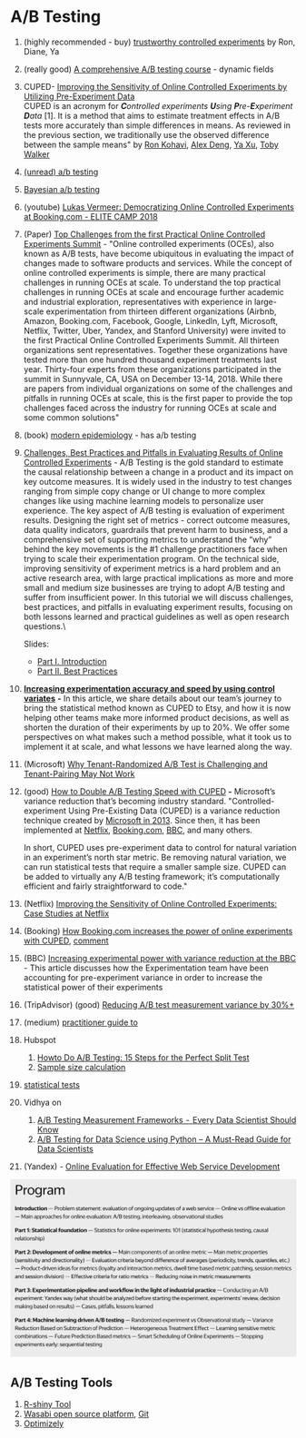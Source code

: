 # A/B Testing

1. (highly recommended - buy) [trustworthy controlled experiments](https://www.amazon.com/Trustworthy-Online-Controlled-Experiments-Practical/dp/1108724264) by Ron, Diane, Ya
2. (really good) [A comprehensive A/B testing course](https://www.dynamicyield.com/lesson/introduction-to-ab-testing/) - dynamic fields&#x20;
3. CUPED- [Improving the Sensitivity of Online Controlled Experiments by Utilizing Pre-Experiment Data](https://www.researchgate.net/publication/237838291\_Improving\_the\_Sensitivity\_of\_Online\_Controlled\_Experiments\_by\_Utilizing\_Pre-Experiment\_Data) \
   CUPED is an acronym for _**C**ontrolled experiments **U**sing **P**re-**E**xperiment **D**ata_ \[1]. It is a method that aims to estimate treatment effects in A/B tests more accurately than simple differences in means. As reviewed in the previous section, we traditionally use the observed difference between the sample means" by [Ron Kohavi](https://www.researchgate.net/profile/Ron-Kohavi?\_sg%5B0%5D=KBUqquLoynrhBwAqI\_hp8wiKzS-W7Y8npX533S7mGEz7X8c4nWcZep29ODkgRMRuswnUi5k.FWiITiqXkv15UR3ZCISxP6b6HoRRWHVmgakVys2SaHRGCG5XCLLpGOWG3mTL6OfpsVKgugtvIZ9wPma-9Um2nQ&\_sg%5B1%5D=MURYtShQOHcQBzbrQ5lD4YiDb2Jja-MkN3DecJYDloUHA4q3RgO9v\_LmMEbwkwGEY42idms.PWKAwFNObu6SMB3PUsd91Wg7eNATWgIWXtZNZguBktjkQHx6dNnXtHBRSaDmHZo9STzqyKdchUOlIPlZ0ZO9nA), [Alex Deng](https://www.researchgate.net/profile/Alex-Deng-2?\_sg%5B0%5D=KBUqquLoynrhBwAqI\_hp8wiKzS-W7Y8npX533S7mGEz7X8c4nWcZep29ODkgRMRuswnUi5k.FWiITiqXkv15UR3ZCISxP6b6HoRRWHVmgakVys2SaHRGCG5XCLLpGOWG3mTL6OfpsVKgugtvIZ9wPma-9Um2nQ&\_sg%5B1%5D=MURYtShQOHcQBzbrQ5lD4YiDb2Jja-MkN3DecJYDloUHA4q3RgO9v\_LmMEbwkwGEY42idms.PWKAwFNObu6SMB3PUsd91Wg7eNATWgIWXtZNZguBktjkQHx6dNnXtHBRSaDmHZo9STzqyKdchUOlIPlZ0ZO9nA), [Ya Xu](https://www.researchgate.net/scientific-contributions/Ya-Xu-2010104340?\_sg%5B0%5D=KBUqquLoynrhBwAqI\_hp8wiKzS-W7Y8npX533S7mGEz7X8c4nWcZep29ODkgRMRuswnUi5k.FWiITiqXkv15UR3ZCISxP6b6HoRRWHVmgakVys2SaHRGCG5XCLLpGOWG3mTL6OfpsVKgugtvIZ9wPma-9Um2nQ&\_sg%5B1%5D=MURYtShQOHcQBzbrQ5lD4YiDb2Jja-MkN3DecJYDloUHA4q3RgO9v\_LmMEbwkwGEY42idms.PWKAwFNObu6SMB3PUsd91Wg7eNATWgIWXtZNZguBktjkQHx6dNnXtHBRSaDmHZo9STzqyKdchUOlIPlZ0ZO9nA), [Toby Walker](https://www.researchgate.net/profile/Toby-Walker?\_sg%5B0%5D=KBUqquLoynrhBwAqI\_hp8wiKzS-W7Y8npX533S7mGEz7X8c4nWcZep29ODkgRMRuswnUi5k.FWiITiqXkv15UR3ZCISxP6b6HoRRWHVmgakVys2SaHRGCG5XCLLpGOWG3mTL6OfpsVKgugtvIZ9wPma-9Um2nQ&\_sg%5B1%5D=MURYtShQOHcQBzbrQ5lD4YiDb2Jja-MkN3DecJYDloUHA4q3RgO9v\_LmMEbwkwGEY42idms.PWKAwFNObu6SMB3PUsd91Wg7eNATWgIWXtZNZguBktjkQHx6dNnXtHBRSaDmHZo9STzqyKdchUOlIPlZ0ZO9nA)
4. [(unread) a/b testing ](https://booking.ai/theres-more-to-experimentation-than-a-b-223fba846876)
5. [Bayesian a/b testing](https://towardsdatascience.com/why-you-should-switch-to-bayesian-a-b-testing-364557e0af1a)
6. (youtube) [Lukas Vermeer: Democratizing Online Controlled Experiments at Booking.com - ELITE CAMP 2018](https://www.youtube.com/watch?v=z81SxsmSfFo)
7. (Paper) [Top Challenges from the first Practical Online Controlled Experiments Summit](https://www.kdd.org/exploration\_files/June\_2019\_-\_2.TopChallengesInPracticalOnlineControlledExperiments\_.pdf) - "Online controlled experiments (OCEs), also known as A/B tests, have become ubiquitous in evaluating the impact of changes made to software products and services. While the concept of online controlled experiments is simple, there are many practical challenges in running OCEs at scale. To understand the top practical challenges in running OCEs at scale and encourage further academic and industrial exploration, representatives with experience in large-scale experimentation from thirteen different organizations (Airbnb, Amazon, Booking.com, Facebook, Google, LinkedIn, Lyft, Microsoft, Netflix, Twitter, Uber, Yandex, and Stanford University) were invited to the first Practical Online Controlled Experiments Summit. All thirteen organizations sent representatives. Together these organizations have tested more than one hundred thousand experiment treatments last year. Thirty-four experts from these organizations participated in the summit in Sunnyvale, CA, USA on December 13-14, 2018. While there are papers from individual organizations on some of the challenges and pitfalls in running OCEs at scale, this is the first paper to provide the top challenges faced across the industry for running OCEs at scale and some common solutions"
8. (book) [modern epidemiology](https://www.stata.com/bookstore/modern-epidemiology/) - has a/b testing
9.  [Challenges, Best Practices and Pitfalls in Evaluating Results of Online Controlled Experiments](https://sites.google.com/view/kdd2019-exp-evaluation/) - A/B Testing is the gold standard to estimate the causal relationship between a change in a product and its impact on key outcome measures. It is widely used in the industry to test changes ranging from simple copy change or UI change to more complex changes like using machine learning models to personalize user experience. The key aspect of A/B testing is evaluation of experiment results. Designing the right set of metrics - correct outcome measures, data quality indicators, guardrails that prevent harm to business, and a comprehensive set of supporting metrics to understand the “why” behind the key movements is the #1 challenge practitioners face when trying to scale their experimentation program. On the technical side, improving sensitivity of experiment metrics is a hard problem and an active research area, with large practical implications as more and more small and medium size businesses are trying to adopt A/B testing and suffer from insufficient power. In this tutorial we will discuss challenges, best practices, and pitfalls in evaluating experiment results, focusing on both lessons learned and practical guidelines as well as open research questions.\


    Slides:

    * [Part I. Introduction](https://drive.google.com/file/d/13rq3KeqCdsM5EiNcr7jWbphc0wWw12sX/view?usp=sharing)
    * [Part II. Best Practices](https://drive.google.com/file/d/1q3uf0Voe0oi7aPyxpPoqYxL2Ie\_Vtqnk/view?usp=sharing)
10. [**Increasing experimentation accuracy and speed by using control variates**](https://codeascraft.com/2021/06/02/increasing-experimentation-accuracy-and-speed-by-using-control-variates/) **-** In this article, we share details about our team’s journey to bring the statistical method known as CUPED to Etsy, and how it is now helping other teams make more informed product decisions, as well as shorten the duration of their experiments by up to 20%. We offer some perspectives on what makes such a method possible, what it took us to implement it at scale, and what lessons we have learned along the way.
11. (Microsoft) [Why Tenant-Randomized A/B Test is Challenging and Tenant-Pairing May Not Work](https://www.microsoft.com/en-us/research/group/experimentation-platform-exp/articles/why-tenant-randomized-a-b-test-is-challenging-and-tenant-pairing-may-not-work/)
12. (good) [How to Double A/B Testing Speed with CUPED](https://towardsdatascience.com/how-to-double-a-b-testing-speed-with-cuped-f80460825a90) **-** Microsoft’s variance reduction that’s becoming industry standard. "Controlled-experiment Using Pre-Existing Data (CUPED) is a variance reduction technique created by [Microsoft in 2013](https://exp-platform.com/Documents/2013-02-CUPED-ImprovingSensitivityOfControlledExperiments.pdf). Since then, it has been implemented at [Netflix](https://www.kdd.org/kdd2016/papers/files/adp0945-xieA.pdf), [Booking.com](https://booking.ai/how-booking-com-increases-the-power-of-online-experiments-with-cuped-995d186fff1d), [BBC](https://medium.com/bbc-data-science/increasing-experiment-sensitivity-through-pre-experiment-variance-reduction-166d7d00d8fd), and many others.

    In short, CUPED uses pre-experiment data to control for natural variation in an experiment’s north star metric. Be removing natural variation, we can run statistical tests that require a smaller sample size. CUPED can be added to virtually any A/B testing framework; it’s computationally efficient and fairly straightforward to code."
13. (Netflix) [Improving the Sensitivity of Online Controlled Experiments: Case Studies at Netflix](https://www.kdd.org/kdd2016/papers/files/adp0945-xieA.pdf)
14. (Booking) [How Booking.com increases the power of online experiments with CUPED](https://booking.ai/how-booking-com-increases-the-power-of-online-experiments-with-cuped-995d186fff1d), [comment](https://medium.com/@drsimonj/yes-cuped-could-be-used-like-regression-methods-to-adjust-for-confounders-71c951234fcf)
15. (BBC) [Increasing experimental power with variance reduction at the BBC ](https://medium.com/bbc-data-science/increasing-experiment-sensitivity-through-pre-experiment-variance-reduction-166d7d00d8fd)- This article discusses how the Experimentation team have been accounting for pre-experiment variance in order to increase the statistical power of their experiments
16. (TripAdvisor) (good)  [Reducing A/B test measurement variance by 30%+](https://www.tripadvisor.com/engineering/reducing-a-b-test-measurement-variance-by-30/)
17. (medium) [practitioner guide to ](https://vkteam.medium.com/practitioners-guide-to-statistical-tests-ed2d580ef04f)
18. Hubspot
    1. [Howto Do A/B Testing: 15 Steps for the Perfect Split Test](https://blog.hubspot.com/marketing/how-to-do-a-b-testing)
    2. [Sample size calculation](https://blog.hubspot.com/marketing/email-a-b-test-sample-size-testing-time)
19. [statistical tests](https://vkteam.medium.com/practitioners-guide-to-statistical-tests-ed2d580ef04f)
20. Vidhya on&#x20;
    1. [A/B Testing Measurement Frameworks  -  Every Data Scientist Should Know](https://www.analyticsvidhya.com/blog/2021/03/a-b-testing-measurement-frameworks%E2%80%8A-%E2%80%8Aevery-data-scientist-should-know/)
    2. [A/B Testing for Data Science using Python – A Must-Read Guide for Data Scientists](https://www.analyticsvidhya.com/blog/2020/10/ab-testing-data-science/)
21. (Yandex)  - [Online Evaluation for Effective Web Service Development](https://research.yandex.com/tutorials/online-evaluation/kdd-2018)

![](<../.gitbook/assets/image (30).png>)

## A/B Testing Tools

1. [R-shiny Tool](https://towardsdatascience.com/cuped-r-shiny-tool-7a4869d77f0a)
2. [Wasabi open source platform](https://www.intuit.com/blog/innovative-thinking/meet-wasabi-an-open-source-ab-testing-platform/), [Git](https://github.com/intuit/wasabi)
3. [Optimizely](https://www.optimizely.com/)
